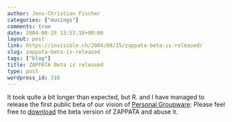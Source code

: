 ```yaml
---
author: Jens-Christian Fischer
categories: ["musings"]
comments: true
date: 2004-08-25 13:53:10+00:00
layout: post
link: https://invisible.ch/2004/08/25/zappata-beta-is-released/
slug: zappata-beta-is-released
tags: ["blog"]
title: ZAPPATA Beta is released
type: post
wordpress_id: 310
---
```


It took quite a bit longer than expected, but R. and I have managed to release the first public beta of our vision of [Personal Groupware](https://www.zappatanetworks.com): Please feel free to [download](https://www.zappatanetworks.com/download) the beta version of ZAPPATA and abuse it.
